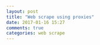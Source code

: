 ```yaml
---
layout: post
title: "Web scrape using proxies"
date: 2017-01-16 15:27
comments: true
categories: web scrape
---
```


